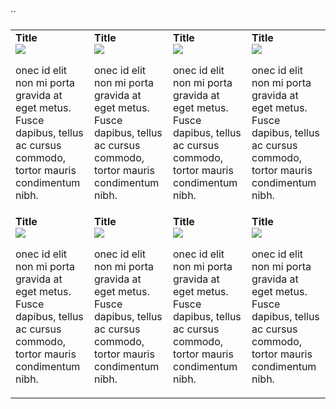 ``<table>
		<tbody>
				<tr valign="top">
						<td width="25%">**Title**<br>
								<a href="">![](http://cisco.projecthost.us/images/default.png?v=1)</a>
					  		<p>onec id elit non mi porta gravida at eget metus. Fusce dapibus, tellus ac cursus commodo, tortor mauris condimentum nibh.</p>
						</td>
						<td width="25%">**Title**<br>
								<a href="">![](http://cisco.projecthost.us/images/default.png?v=1)</a>
					  		<p>onec id elit non mi porta gravida at eget metus. Fusce dapibus, tellus ac cursus commodo, tortor mauris condimentum nibh.</p>
						</td>
						<td width="25%">**Title**<br>
								<a href="">![](http://cisco.projecthost.us/images/default.png?v=1)</a>
					  		<p>onec id elit non mi porta gravida at eget metus. Fusce dapibus, tellus ac cursus commodo, tortor mauris condimentum nibh.</p>
						</td>
						<td width="25%">**Title**<br>
								<a href="">![](http://cisco.projecthost.us/images/default.png?v=1)</a>
					  		<p>onec id elit non mi porta gravida at eget metus. Fusce dapibus, tellus ac cursus commodo, tortor mauris condimentum nibh.</p>
						</td>
				</tr>
				<tr valign="top">
						<td width="25%">**Title**<br>
								<a href="">![](http://cisco.projecthost.us/images/default.png?v=1)</a>
					  		<p>onec id elit non mi porta gravida at eget metus. Fusce dapibus, tellus ac cursus commodo, tortor mauris condimentum nibh.</p>
						</td>
						<td width="25%">**Title**<br>
								<a href="">![](http://cisco.projecthost.us/images/default.png?v=1)</a>
					  		<p>onec id elit non mi porta gravida at eget metus. Fusce dapibus, tellus ac cursus commodo, tortor mauris condimentum nibh.</p>
						</td>
						<td width="25%">**Title**<br>
								<a href="">![](http://cisco.projecthost.us/images/default.png?v=1)</a>
					  		<p>onec id elit non mi porta gravida at eget metus. Fusce dapibus, tellus ac cursus commodo, tortor mauris condimentum nibh.</p>
						</td>
						<td width="25%">**Title**<br>
								<a href="">![](http://cisco.projecthost.us/images/default.png?v=1)</a>
					  		<p>onec id elit non mi porta gravida at eget metus. Fusce dapibus, tellus ac cursus commodo, tortor mauris condimentum nibh.</p>
						</td>
				</tr>
		</tbody>
</table>
